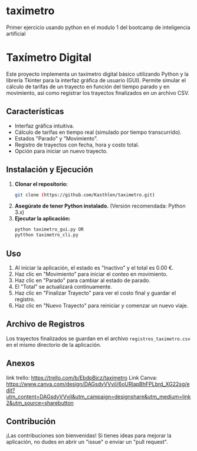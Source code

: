 # taximetro
Primer ejercicio usando python en el modulo 1 del bootcamp de inteligencia artificial 

#  Taxímetro Digital

Este proyecto implementa un taxímetro digital básico utilizando Python y la librería Tkinter para la interfaz gráfica de usuario (GUI). Permite simular el cálculo de tarifas de un trayecto en función del tiempo parado y en movimiento, así como registrar los trayectos finalizados en un archivo CSV.

## Características

* Interfaz gráfica intuitiva.
* Cálculo de tarifas en tiempo real (simulado por tiempo transcurrido).
* Estados "Parado" y "Movimiento".
* Registro de trayectos con fecha, hora y costo total.
* Opción para iniciar un nuevo trayecto.

## Instalación y Ejecución

1.  **Clonar el repositorio:**
    ```bash
    git clone (https://github.com/Kasthlen/taximetro.git)
    ```
2.  **Asegúrate de tener Python instalado.** (Versión recomendada: Python 3.x)
3.  **Ejecutar la aplicación:**
    ```bash
    python taximetro_gui.py OR
    pytthon taximetro_cli.py
    ```

## Uso

1.  Al iniciar la aplicación, el estado es "Inactivo" y el total es 0.00 €.
2.  Haz clic en "Movimiento" para iniciar el conteo en movimiento.
3.  Haz clic en "Parado" para cambiar al estado de parado.
4.  El "Total" se actualizará continuamente.
5.  Haz clic en "Finalizar Trayecto" para ver el costo final y guardar el registro.
6.  Haz clic en "Nuevo Trayecto" para reiniciar y comenzar un nuevo viaje.

## Archivo de Registros

Los trayectos finalizados se guardan en el archivo `registros_taximetro.csv` en el mismo directorio de la aplicación.

## Anexos

link trello: https://trello.com/b/EbdpBjcz/taximetro
Link Canva: https://www.canva.com/design/DAGsdyVVvjI/6oURlapBhFPLbrd_XG22sg/edit?utm_content=DAGsdyVVvjI&utm_campaign=designshare&utm_medium=link2&utm_source=sharebutton

## Contribución

¡Las contribuciones son bienvenidas! Si tienes ideas para mejorar la aplicación, no dudes en abrir un "issue" o enviar un "pull request".
